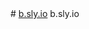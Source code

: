 <head>
<title>ictg.github.io | ictg</title>
<style>
img {
  border-radius: 50%;
}
</style>
<style>
body {
  background-image: url('b.sly.io.gif');
  background-repeat: no-repeat;
  background-attachment: fixed; 
  background-size: 100% 100%;
}
</style>
</head>
# <a href="https://b.sly.io">b.sly.io</a>
b.sly.io
